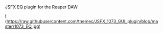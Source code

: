 JSFX EQ plugin for the Reaper DAW

!(https://raw.githubusercontent.com/tnemec/JSFX_1073_GUI_plugin/blob/master/1073_EQ.jpg)
